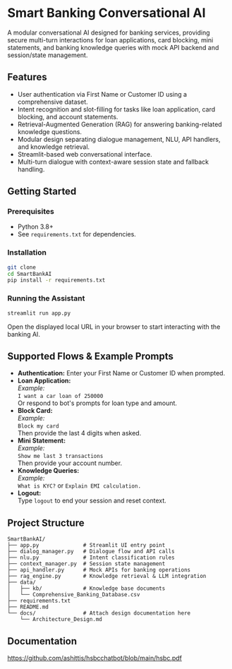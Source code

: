 # Smart Banking Conversational AI

A modular conversational AI designed for banking services, providing secure multi-turn interactions for loan applications, card blocking, mini statements, and banking knowledge queries with mock API backend and session/state management.

## Features

- User authentication via First Name or Customer ID using a comprehensive dataset.
- Intent recognition and slot-filling for tasks like loan application, card blocking, and account statements.
- Retrieval-Augmented Generation (RAG) for answering banking-related knowledge questions.
- Modular design separating dialogue management, NLU, API handlers, and knowledge retrieval.
- Streamlit-based web conversational interface.
- Multi-turn dialogue with context-aware session state and fallback handling.

## Getting Started

### Prerequisites

- Python 3.8+
- See `requirements.txt` for dependencies.

### Installation

```bash
git clone 
cd SmartBankAI
pip install -r requirements.txt
```

### Running the Assistant

```bash
streamlit run app.py
```

Open the displayed local URL in your browser to start interacting with the banking AI.

## Supported Flows & Example Prompts

- **Authentication:** Enter your First Name or Customer ID when prompted.
- **Loan Application:**  
  _Example:_  
  `I want a car loan of 250000`  
  Or respond to bot's prompts for loan type and amount.
- **Block Card:**  
  _Example:_  
  `Block my card`  
  Then provide the last 4 digits when asked.
- **Mini Statement:**  
  _Example:_  
  `Show me last 3 transactions`  
  Then provide your account number.
- **Knowledge Queries:**  
  _Example:_  
  `What is KYC?` or `Explain EMI calculation.`
- **Logout:**  
  Type `logout` to end your session and reset context.

## Project Structure

```
SmartBankAI/
├── app.py              # Streamlit UI entry point
├── dialog_manager.py   # Dialogue flow and API calls
├── nlu.py              # Intent classification rules
├── context_manager.py  # Session state management
├── api_handler.py      # Mock APIs for banking operations
├── rag_engine.py       # Knowledge retrieval & LLM integration
├── data/
│   ├── kb/             # Knowledge base documents
│   └── Comprehensive_Banking_Database.csv
├── requirements.txt
├── README.md
└── docs/               # Attach design documentation here
    └── Architecture_Design.md
```

## Documentation
https://github.com/ashittis/hsbcchatbot/blob/main/hsbc.pdf
